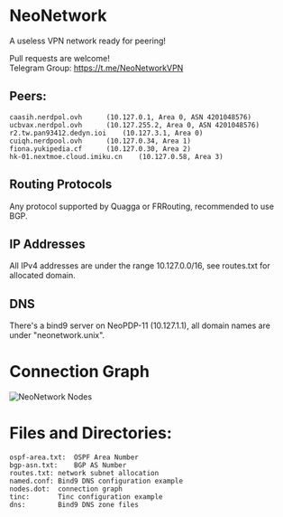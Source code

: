 # NeoNetwork
A useless VPN network ready for peering!

Pull requests are welcome!  
Telegram Group: https://t.me/NeoNetworkVPN

## Peers:
	caasih.nerdpol.ovh		(10.127.0.1, Area 0, ASN 4201048576)
	ucbvax.nerdpol.ovh		(10.127.255.2, Area 0, ASN 4201048576)
	r2.tw.pan93412.dedyn.ioi	(10.127.3.1, Area 0)
	cuiqh.nerdpool.ovh		(10.127.0.34, Area 1)
	fiona.yukipedia.cf		(10.127.0.30, Area 2)
	hk-01.nextmoe.cloud.imiku.cn	(10.127.0.58, Area 3)  

## Routing Protocols
Any protocol supported by Quagga or FRRouting, recommended to use BGP.

## IP Addresses
All IPv4 addresses are under the range 10.127.0.0/16,
see routes.txt for allocated domain.

## DNS
There's a bind9 server on NeoPDP-11 (10.127.1.1), all domain names are under "neonetwork.unix".

# Connection Graph
![NeoNetwork Nodes](https://raw.githubusercontent.com/NeoChen1024/NeoNetwork/master/nodes.png)

# Files and Directories:
	ospf-area.txt:	OSPF Area Number
	bgp-asn.txt:	BGP AS Number
	routes.txt:	network subnet allocation
	named.conf:	Bind9 DNS configuration example
	nodes.dot:	connection graph
	tinc:		Tinc configuration example
	dns:		Bind9 DNS zone files
